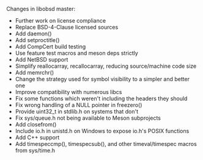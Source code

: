 Changes in libobsd master:

- Further work on license compliance
- Replace BSD-4-Clause licensed sources
- Add daemon()
- Add setproctitle()
- Add CompCert build testing
- Use feature test macros and meson deps strictly
- Add NetBSD support
- Simplify reallocarray, recallocarray, reducing source/machine code size
- Add memrchr()
- Change the strategy used for symbol visibility to a simpler and better one
- Improve compatibility with numerous libcs
- Fix some functions which weren't including the headers they should
- Fix wrong handling of a NULL pointer in freezero()
- Provide uint32_t in stdlib.h on systems that don't
- Fix sys/queue.h not being available to Meson subprojects
- Add closefrom()
- Include io.h in unistd.h on Windows to expose io.h's POSIX functions
- Add C++ support
- Add timespeccmp(), timespecsub(), and other timeval/timespec macros from
  sys/time.h

